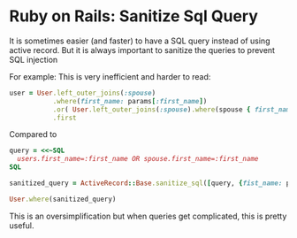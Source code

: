 # Ruby on Rails: Sanitize Sql Query

It is sometimes easier (and faster) to have a SQL query instead of using active record. But
it is always important to sanitize the queries to prevent SQL injection

For example:
This is very inefficient and harder to read:
```ruby
user = User.left_outer_joins(:spouse)
           .where(first_name: params[:first_name])
           .or( User.left_outer_joins(:spouse).where(spouse { first_name: params[:first_name] }) )
           .first
```

Compared to
```ruby
query = <<~SQL
  users.first_name=:first_name OR spouse.first_name=:first_name
SQL

sanitized_query = ActiveRecord::Base.sanitize_sql([query, {fist_name: params[:first_name]}])

User.where(sanitized_query)
```

This is an oversimplification but when queries get complicated, this is pretty useful.
